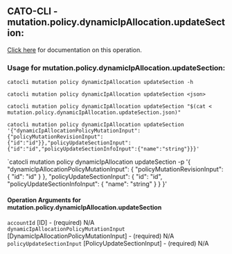 
## CATO-CLI - mutation.policy.dynamicIpAllocation.updateSection:
[Click here](https://api.catonetworks.com/documentation/#mutation-mutation.policy.dynamicIpAllocation.updateSection) for documentation on this operation.

### Usage for mutation.policy.dynamicIpAllocation.updateSection:

`catocli mutation policy dynamicIpAllocation updateSection -h`

`catocli mutation policy dynamicIpAllocation updateSection <json>`

`catocli mutation policy dynamicIpAllocation updateSection "$(cat < mutation.policy.dynamicIpAllocation.updateSection.json)"`

`catocli mutation policy dynamicIpAllocation updateSection '{"dynamicIpAllocationPolicyMutationInput":{"policyMutationRevisionInput":{"id":"id"}},"policyUpdateSectionInput":{"id":"id","policyUpdateSectionInfoInput":{"name":"string"}}}'`

`catocli mutation policy dynamicIpAllocation updateSection -p '{
    "dynamicIpAllocationPolicyMutationInput": {
        "policyMutationRevisionInput": {
            "id": "id"
        }
    },
    "policyUpdateSectionInput": {
        "id": "id",
        "policyUpdateSectionInfoInput": {
            "name": "string"
        }
    }
}'


#### Operation Arguments for mutation.policy.dynamicIpAllocation.updateSection ####

`accountId` [ID] - (required) N/A    
`dynamicIpAllocationPolicyMutationInput` [DynamicIpAllocationPolicyMutationInput] - (required) N/A    
`policyUpdateSectionInput` [PolicyUpdateSectionInput] - (required) N/A    
